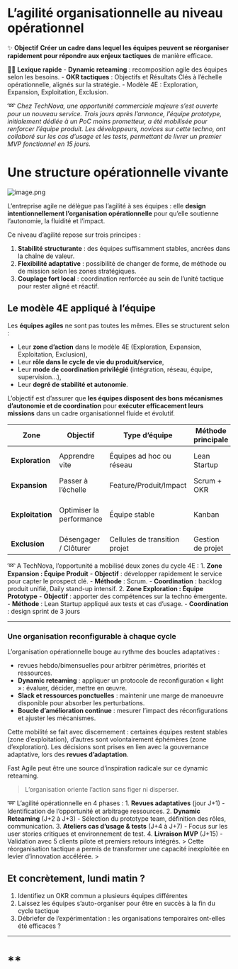 # L’agilité organisationnelle au niveau opérationnel



✨ **Objectif** **Créer un cadre dans lequel les équipes peuvent se réorganiser rapidement pour répondre aux enjeux tactiques** de manière efficace.

🧑‍🎓 **Lexique rapide** - **Dynamic reteaming** : recomposition agile des équipes selon les besoins. - **OKR tactiques** : Objectifs et Résultats Clés à l’échelle opérationnelle, alignés sur la stratégie. - Modèle 4E : Exploration, Expansion, Exploitation, Exclusion.

➿ *Chez TechNova, une opportunité commerciale majeure s’est ouverte pour un nouveau service.* *Trois jours après l’annonce, l’équipe prototype, initialement dédiée à un PoC moins prometteur, a été mobilisée pour renforcer l’équipe produit. Les développeurs, novices sur cette techno, ont collaboré sur les cas d’usage et les tests, permettant de livrer un premier MVP fonctionnel en 15 jours.*

# Une structure opérationnelle vivante

![image.png](L%E2%80%99agilite%CC%81%20organisationnelle%20au%20niveau%20ope%CC%81rationn%2017b90eaf28ff80d1a529c5311cb392b5/image.png)

L’entreprise agile ne délègue pas l’agilité à ses équipes : elle **design intentionnellement l’organisation opérationnelle** pour qu’elle soutienne l’autonomie, la fluidité et l’impact.

Ce niveau d’agilité repose sur trois principes :

1. **Stabilité structurante** : des équipes suffisamment stables, ancrées dans la chaîne de valeur.
2. **Flexibilité adaptative** : possibilité de changer de forme, de méthode ou de mission selon les zones stratégiques.
3. **Couplage fort local** : coordination renforcée au sein de l’unité tactique pour rester aligné et réactif.

## Le modèle 4E appliqué à l’équipe

Les **équipes agiles** ne sont pas toutes les mêmes. Elles se structurent selon :

- Leur **zone d’action** dans le modèle 4E (Exploration, Expansion, Exploitation, Exclusion),
- Leur **rôle dans le cycle de vie du produit/service**,
- Leur **mode de coordination privilégié** (intégration, réseau, équipe, supervision…),
- Leur **degré de stabilité et autonomie**.

L’objectif est d’assurer que **les équipes disposent des bons mécanismes d’autonomie et de coordination** pour **exécuter efficacement leurs missions** dans un cadre organisationnel fluide et évolutif.

| Zone | Objectif | Type d’équipe | Méthode principale | Coordination privilégiée |
| --- | --- | --- | --- | --- |
| **Exploration** | Apprendre vite | Équipes ad hoc ou réseau | Lean Startup | Supervision directe + réseau |
| **Expansion** | Passer à l’échelle | Feature/Produit/Impact | Scrum + OKR | Backlog produit |
| **Exploitation** | Optimiser la performance | Équipe stable | Kanban | Rôles d’intégrateur, Classes de service |
| **Exclusion** | Désengager / Clôturer | Cellules de transition projet | Gestion de projet | Coordination projet |

➿ A TechNova, l’opportunité a mobilisé deux zones du cycle 4E : 1. **Zone Expansion : Équipe Produit** - **Objectif** : développer rapidement le service pour capter le prospect clé. - **Méthode** : Scrum. - **Coordination** : backlog produit unifié, Daily stand-up intensif. 2. **Zone Exploration : Équipe Prototype** - **Objectif** : apporter des compétences sur la techno émergente. - **Méthode** : Lean Startup appliqué aux tests et cas d’usage. - **Coordination** : design sprint de 3 jours

---

### Une organisation reconfigurable à chaque cycle

L’organisation opérationnelle bouge au rythme des boucles adaptatives :

- revues hebdo/bimensuelles pour arbitrer périmètres, priorités et ressources.
- **Dynamic reteaming** : appliquer un protocole de reconfiguration « light » : évaluer, décider, mettre en œuvre.
- **Slack et ressources ponctuelles** : maintenir une marge de manoeuvre disponible pour absorber les perturbations.
- **Boucle d’amélioration continue** : mesurer l’impact des réconfigurations et ajuster les mécanismes.

Cette mobilité se fait avec discernement : certaines équipes restent stables (zone d’exploitation), d’autres sont volontairement éphémères (zone d’exploration). Les décisions sont prises en lien avec la gouvernance adaptative, lors des **revues d’adaptation**.

Fast Agile peut être une source d’inspiration radicale sur ce dynamic reteaming.

> L’organisation oriente l’action sans figer ni disperser.
> 

➿ L’agilité opérationnelle en 4 phases : 1. **Revues adaptatives** (jour J+1) - Identification de l’opportunité et arbitrage ressources. 2. **Dynamic Reteaming** (J+2 à J+3) - Sélection du prototype team, définition des rôles, communication. 3. **Ateliers cas d’usage & tests** (J+4 à J+7) - Focus sur les user stories critiques et environnement de test. 4. **Livraison MVP** (J+15) - Validation avec 5 clients pilote et premiers retours intégrés. > Cette réorganisation tactique a permis de transformer une capacité inexploitée en levier d’innovation accélérée. >

## Et concrètement, lundi matin ?

1. Identifiez un OKR commun a plusieurs équipes différentes
2. Laissez les équipes s’auto-organiser pour être en succès à la fin du cycle tactique
3. Débriefer de l’expérimentation : les organisations temporaires ont-elles été efficaces ?

---

# **